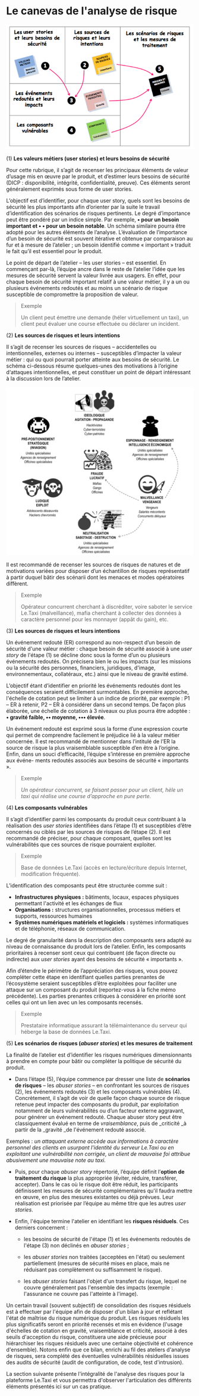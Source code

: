 # Le canevas de l'analyse de risque

![](assets/canevas.png)

\(1\) **Les valeurs métiers (user stories) et leurs besoins de sécurité**

Pour cette rubrique, il s’agit de recenser les principaux éléments de valeur d’usage mis en œuvre par le produit, et d’estimer leurs besoins de sécurité (DICP : disponibilité, intégrité, confidentialité, preuve). Ces éléments seront généralement exprimés sous forme de user stories.

L’objectif est d’identifier, pour chaque user story, quels sont les besoins de sécurité les plus importants afin d’orienter par la suite le travail d’identification des scénarios de risques pertinents. Le degré d’importance peut être pondéré par un indice simple. Par exemple, **• pour un besoin important et • • pour un besoin notable**. Un schéma similaire pourra être adopté pour les autres éléments de l’analyse. L’évaluation de l’importance d’un besoin de sécurité est souvent itérative et obtenue par comparaison au fur et à mesure de l’atelier ; un besoin identifié comme « important » traduit le fait qu’il est essentiel pour le produit.

Le point de départ de l’atelier – les user stories – est essentiel. En commençant par-là, l’équipe ancre dans le reste de l’atelier l’idée que les mesures de sécurité servent la valeur livrée aux usagers. En effet, pour chaque besoin de sécurité important relatif à une valeur métier, il y a un ou plusieurs événements redoutés et au moins un scénario de risque susceptible de compromettre la proposition de valeur.

> Exemple
> 
> Un client peut émettre une demande \(héler virtuellement un taxi\), un client peut évaluer une course effectuée ou déclarer un incident.

\(2\) **Les sources de risques et leurs intentions**

Il s’agit de recenser les sources de risques – accidentelles ou intentionnelles, externes ou internes – susceptibles d’impacter la valeur métier : qui ou quoi pourrait porter atteinte aux besoins de sécurité. Le schéma ci-dessous résume quelques-unes des motivations à l’origine d‘attaques intentionnelles, et peut constituer un point de départ intéressant à la discussion lors de l’atelier.

![](assets/sources.png)

Il est recommandé de recenser les sources de risques de natures et de motivations variées pour disposer d’un échantillon de risques représentatif à partir duquel bâtir des scénarii dont les menaces et modes opératoires diffèrent.

> Exemple
>
> Opérateur concurrent cherchant à discréditer, voire saboter le service Le.Taxi \(malveillance\), mafia cherchant à collecter des données à caractère personnel pour les monnayer \(appât du gain\), etc.

\(3\) **Les sources de risques et leurs intentions**

Un événement redouté \(ER\) correspond au non-respect d’un besoin de sécurité d'une valeur métier : chaque besoin de sécurité associé à une _user story_ de l'étape \(1\) se décline donc sous la forme d’un ou plusieurs événements redoutés. On précisera bien le ou les impacts \(sur les missions ou la sécurité des personnes, financiers, juridiques, d'image, environnementaux, collatéraux, etc.\) ainsi que le niveau de gravité estimé.

L’objectif étant d’identifier en priorité les événements redoutés dont les conséquences seraient difficilement surmontables. En première approche, l'échelle de cotation peut se limiter à un indice de priorité, par exemple : P1 – ER à retenir, P2 – ER à considérer dans un second temps. De façon plus élaborée, une échelle de cotation à 3 niveaux ou plus pourra être adoptée : **• gravité faible, •• moyenne, ••• élevée**.

Un événement redouté est exprimé sous la forme d’une expression courte qui permet de comprendre facilement le préjudice lié à la valeur métier concernée. Il est recommandé de mentionner dans l’intitulé de l’ER la source de risque la plus vraisemblable susceptible d’en être à l’origine. Enfin, dans un souci d’efficacité, l’équipe s’intéresse en première approche aux événe- ments redoutés associés aux besoins de sécurité « importants ».

> Exemple
>
>_Un opérateur concurrent, se faisant passer pour un client, hèle un taxi qui réalise une course d’approche en pure perte._

\(4\) **Les composants vulnérables**

Il s’agit d’identifier parmi les composants du produit ceux contribuant à la réalisation des _user stories_ identifiées dans l’étape \(1\) et susceptibles d’être concernés ou ciblés par les sources de risques de l’étape \(2\). Il est recommandé de préciser, pour chaque composant, quelles sont les vulnérabilités que ces sources de risque pourraient exploiter.

> Exemple
>
> Base de données Le.Taxi \(accès en lecture/écriture depuis Internet, modification fréquente\).

L’identification des composants peut être structurée comme suit :

* **Infrastructures physiques :** bâtiments, locaux, espaces physiques permettant l'activité et les échanges de flux 
* **Organisations :** structures organisationnelles, processus métiers et supports, ressources humaines
* **Systèmes numériques matériels et logiciels :** systèmes informatiques et de téléphonie, réseaux de communication.

Le degré de granularité dans la description des composants sera adapté au niveau de connaissance du produit lors de l’atelier. Enfin, les composants prioritaires à recenser sont ceux qui contribuent \(de façon directe ou indirecte\) aux _user stories_ ayant des besoins de sécurité « importants ».

Afin d’étendre le périmètre de l’appréciation des risques, vous pouvez compléter cette étape en identifiant quelles parties prenantes de l’écosystème seraient susceptibles d’être exploitées pour faciliter une attaque sur un composant du produit (reportez-vous à la fiche mémo précédente). Les parties prenantes critiques à considérer en priorité sont celles qui ont un lien avec un les composants recensés.

> Exemple
>
> Prestataire informatique assurant la télémaintenance du serveur qui héberge la base de données Le.Taxi.

\(5\) **Les scénarios de risques \(**_**abuser stories**_**\) et les mesures de traitement**

La finalité de l’atelier est d’identifier les risques numériques dimensionnants à prendre en compte pour bâtir ou compléter la politique de sécurité du produit.

* Dans l’étape \(5\), l’équipe commence par dresser une liste de **scénarios de risques** – les _abuser stories_ – en confrontant les sources de risques \(2\), les événements redoutés \(3\) et les composants vulnérables \(4\). Concrètement, il s’agit de voir de quelle façon chaque source de risque retenue peut impacter des composants du produit, par exploitation notamment de leurs vulnérabilités ou d’un facteur externe aggravant, pour générer un événement redouté. Chaque abuser story peut être classiquement évalué en terme de _vraisemblance_, puis de _criticité _à partir de la \_gravité \_de l'événement redouté associé.

Exemples :  _un attaquant externe accède aux informations à caractère personnel des clients en usurpant l'identité du serveur Le.Taxi ou en exploitant une vulnérabilité non corrigée, un client de mauvaise foi attribue abusivement une mauvaise note au taxi._

* Puis, pour chaque _abuser story_ répertorié, l’équipe définit l’**option de traitement du risque** la plus appropriée \(éviter, réduire, transférer, accepter\). Dans le cas où le risque doit être réduit, les participants définissent les mesures de sécurité complémentaires qu'il faudra mettre en œuvre, en plus des mesures existantes ou déjà prévues. Leur réalisation est priorisée par l’équipe au même titre que les autres _user stories_.

* Enfin, l'équipe termine l'atelier en identifiant les **risques résiduels**. Ces derniers concernent :

  * les besoins de sécurité de l'étape \(1\) et les événements redoutés de l'étape \(3\) non déclinés en _abuser stories_ ;

  * les _abuser stories_ non traitées \(acceptées en l'état\) ou seulement partiellement \(mesures de sécurité mises en place, mais ne réduisant pas complètement ou suffisamment le risque\).

  * les _abuser stories_ faisant l'objet d'un transfert du risque, lequel ne couvre généralement pas l'ensemble des impacts \(exemple : l'assurance ne couvre pas l'atteinte à l'image\).

Un certain travail \(souvent subjectif\) de consolidation des risques résiduels est à effectuer par l'équipe afin de disposer d'un bilan à jour et reflétant l'état de maîtrise du risque numérique du produit. Les risques résiduels les plus significatifs seront en priorité recensés et mis en évidence \(l'usage d'échelles de cotation en gravité, vraisemblance et criticité, associé à des seuils d'acception du risque, constituera une aide précieuse pour hiérarchiser les risques résiduels avec une certaine objectivité et cohérence d'ensemble\). Notons enfin que ce bilan, enrichi au fil des ateliers d'analyse de risques, sera complété des éventuelles vulnérabilités résiduelles issues des audits de sécurité \(audit de configuration, de code, test d'intrusion\).

La section suivante présente l'intégralité de l'analyse des risques pour la plateforme Le.Taxi et vous permettra d'observer l'articulation des différents éléments présentés ici sur un cas pratique.

